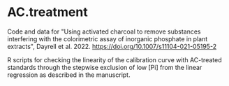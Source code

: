 # AC.treatment
Code and data for "Using activated charcoal to remove substances interfering with the colorimetric assay of inorganic phosphate in plant extracts", Dayrell et al. 2022. https://doi.org/10.1007/s11104-021-05195-2

R scripts for  checking the linearity of the calibration curve with AC-treated standards through the stepwise exclusion of low [Pi] from the linear regression as described in the manuscript.
